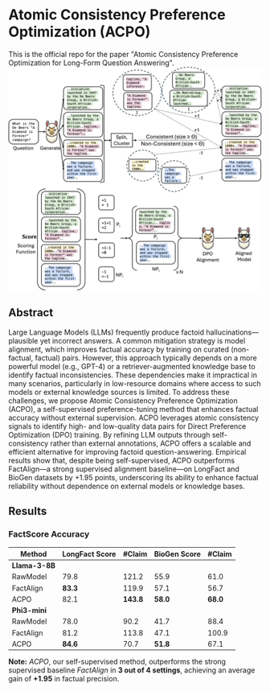 # Atomic Consistency Preference Optimization (ACPO)
This is the official repo for the paper "Atomic Consistency Preference Optimization for Long-Form Question Answering".
![Alt text for the image](Images/Overview.png)
## Abstract
Large Language Models (LLMs) frequently produce factoid hallucinations—plausible yet incorrect answers.  A common mitigation strategy is model alignment, which improves factual accuracy by training on curated (non-factual, factual) pairs.  However, this approach typically depends on a more powerful model (e.g., GPT-4) or a retriever-augmented knowledge base to identify factual inconsistencies.  These dependencies make it impractical in many scenarios, particularly in low-resource domains where access to such models or external knowledge sources is limited.  To address these challenges, we propose Atomic Consistency Preference Optimization (ACPO), a self-supervised preference-tuning method that enhances factual accuracy without external supervision.  ACPO leverages atomic consistency signals to identify high- and low-quality data pairs for Direct Preference Optimization (DPO) training.  By refining LLM outputs through self-consistency rather than external annotations, ACPO offers a scalable and efficient alternative for improving factoid question-answering.  Empirical results show that, despite being self-supervised, ACPO outperforms FactAlign—a strong supervised alignment baseline—on LongFact and BioGen datasets by +1.95 points, underscoring its ability to enhance factual reliability without dependence on external models or knowledge bases.


## Results
### FactScore Accuracy

| **Method**       | **LongFact Score** | **#Claim** | **BioGen Score** | **#Claim** |
|------------------|--------------------|------------|------------------|------------|
| **Llama-3-8B**                                                               
| RawModel         | 79.8               | 121.2      | 55.9             | 61.0       |
| FactAlign        | **83.3**           | 119.9      | 57.1             | 56.7       |
| ACPO             | 82.1               | **143.8**  | **58.0**         | **68.0**   |
| **Phi3-mini**                                                                
| RawModel         | 78.0               | 90.2       | 41.7             | 88.4       |
| FactAlign        | 81.2               | 113.8      | 47.1             | 100.9      |
| ACPO             | **84.6**           | 70.7       | **51.8**         | 67.1       |


**Note:** *ACPO*, our self-supervised method, outperforms the strong supervised baseline *FactAlign* in **3 out of 4 settings**, achieving an average gain of **+1.95** in factual precision.



